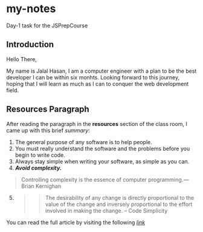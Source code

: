 # my-notes

Day-1 task for the JSPrepCourse

## Introduction

Hello There,

My name is Jalal Hasan, I am a computer engineer with a plan to be the best developer I can be within six monhts.
Looking forward to this journey, hoping that I will learn as much as I can to conquer the web development field.

## Resources Paragraph
After reading the paragraph in the **resources** section of the class room, I came up with this brief *summary*:
1. The general purpose of any software is to help people.
2. You must really understand the software and the problems before you begin to write code.
3. Always stay simple when writing your software, as simple as you can.
4. ***Avoid complexity.***
> Controlling complexity is the essence of computer programming. — Brian Kernighan
5. >> The desirability of any change is directly proportional to the value of the change and inversely proportional to the effort involved in making the change. – Code Simplicity

You can read the full article by visiting the following *[link](https://www.freecodecamp.org/news/learn-the-fundamentals-of-a-good-developer-mindset-in-15-minutes-81321ab8a682/)*
